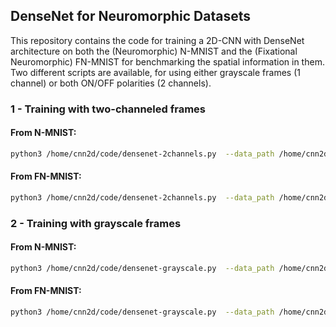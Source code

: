 ## DenseNet for Neuromorphic Datasets

This repository contains the code for training a 2D-CNN with DenseNet architecture on both
the (Neuromorphic) N-MNIST and the (Fixational Neuromorphic) FN-MNIST for benchmarking the
spatial information in them. Two different scripts are available, for using either grayscale
frames (1 channel) or both ON/OFF polarities (2 channels).


### 1 - Training with two-channeled frames

#### From N-MNIST:
```bash
python3 /home/cnn2d/code/densenet-2channels.py  --data_path /home/cnn2d/data/N-MNIST  --random_seed 0  --validation_split 0.2  --batch_size 100  --epochs 300  --lr 0.01  --dropout 0.2  --early_stopping  --patience 20
```

#### From FN-MNIST:
```bash
python3 /home/cnn2d/code/densenet-2channels.py  --data_path /home/cnn2d/data/FN-MNIST  --random_seed 0  --validation_split 0.2  --batch_size 100  --epochs 300  --lr 0.01  --dropout 0.2  --early_stopping  --patience 20
```


### 2 - Training with grayscale frames

#### From N-MNIST:
```bash
python3 /home/cnn2d/code/densenet-grayscale.py  --data_path /home/cnn2d/data/N-MNIST  --log_path /home/cnn2d/data/logs_gray/N-MNIST  --random_seed 0  --validation_split 0.2  --batch_size 100  --epochs 300  --lr 0.01  --dropout 0.2  --early_stopping  --patience 20
```

#### From FN-MNIST:
```bash
python3 /home/cnn2d/code/densenet-grayscale.py  --data_path /home/cnn2d/data/FN-MNIST  --log_path /home/cnn2d/data/logs_gray/FN-MNIST  --random_seed 0  --validation_split 0.2  --batch_size 100  --epochs 300  --lr 0.01  --dropout 0.2  --early_stopping  --patience 20
```
